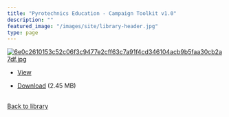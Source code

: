 ```yaml
---
title: "Pyrotechnics Education - Campaign Toolkit v1.0"
description: ""
featured_image: "/images/site/library-header.jpg"
type: page
---
```


<a href="https://drive.google.com/uc?export=view&id=1xMgA-dPg7q9qrp_bmmqknVmfVNyavKvm" target="_blank">![6e0c2610153c52c06f3c9477e2cff63c7a91f4cd346104acb9b5faa30cb2a7df.jpg](/images/library/6e0c2610153c52c06f3c9477e2cff63c7a91f4cd346104acb9b5faa30cb2a7df.jpg)</a>
* <a href="https://drive.google.com/uc?export=view&id=1xMgA-dPg7q9qrp_bmmqknVmfVNyavKvm" target="_blank">View</a>

* [Download](https://drive.google.com/uc?export=download&id=1xMgA-dPg7q9qrp_bmmqknVmfVNyavKvm) (2.45 MB)

<br />[Back to library](/library/)
